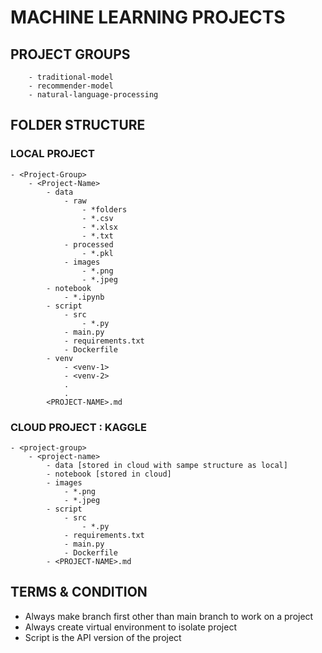 # MACHINE LEARNING PROJECTS

## PROJECT GROUPS
```
    - traditional-model
    - recommender-model
    - natural-language-processing
```
## FOLDER STRUCTURE
### LOCAL PROJECT
```
- <Project-Group>
    - <Project-Name>
        - data
            - raw
                - *folders
                - *.csv
                - *.xlsx
                - *.txt
            - processed
                - *.pkl
            - images
                - *.png
                - *.jpeg
        - notebook
            - *.ipynb
        - script
            - src
                - *.py
            - main.py
            - requirements.txt
            - Dockerfile
        - venv
            - <venv-1>
            - <venv-2>
            .
            .
        <PROJECT-NAME>.md
```

### CLOUD PROJECT : KAGGLE
```
- <project-group>
    - <project-name>
        - data [stored in cloud with sampe structure as local]
        - notebook [stored in cloud]
        - images
            - *.png
            - *.jpeg
        - script
            - src
                - *.py
            - requirements.txt
            - main.py
            - Dockerfile
        - <PROJECT-NAME>.md
```

## TERMS & CONDITION
- Always make branch first other than main branch to work on a project
- Always create virtual environment to isolate project
- Script is the API version of the project